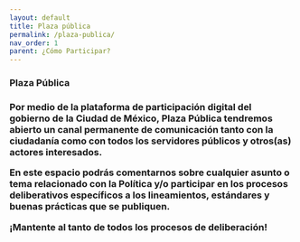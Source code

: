 ```yaml
---
layout: default
title: Plaza pública
permalink: /plaza-publica/
nav_order: 1
parent: ¿Cómo Participar?
---
```


<h3>Plaza Pública<h3>
 

Por medio de la plataforma de participación digital del gobierno de la Ciudad de México, Plaza Pública tendremos abierto un canal permanente de comunicación tanto con la ciudadanía como con todos los servidores públicos y otros(as) actores interesados. 

En este espacio podrás comentarnos sobre cualquier asunto o tema relacionado con  la Política y/o participar en los procesos deliberativos específicos a los lineamientos, estándares y buenas prácticas que se publiquen. 

¡Mantente al tanto de todos los procesos de deliberación! 
